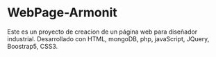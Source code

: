 # WebPage-Armonit
Este es un proyecto de creacion de un página web para diseñador industrial.
Desarrollado con HTML, mongoDB, php, javaScript, JQuery, Boostrap5, CSS3.
